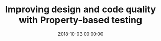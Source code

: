 ---
title: 'Improving design and code quality with Property-based testing'
description: >
 A suite of traditional unit tests will only be as strong as the possible arguments or parameters tested against your code. Quoting Romeu Moura: If you take a String as an argument, then the works of Shakespeare in Japanese & Korean are ONE valid input. Obviously, this can be achieved with parameterized testing. However, this makes the unit tests so big that it is harder to understand which behaviour it is validating. We want our unit tests to also serve as living documentation so they should be comprehensible and to the point.
 <br />
 <br />
 Enter Property-Based Testing. In Property-Based Testing, we randomly generate data points within the boundary of a property to verify the property’s behaviour. This not only lets us test edge cases that could expose unwanted and unexpected errors in the code but also enables us to make small tests that are readable and clear. Making these tests will also force you to think harder about the problem at hand and improve your design and code quality.
 <br />
 <br />
 In this technical session, Kenny & João demonstrates and explains what property-based testing is, and how to implement it in C# with FsCheck and Java with JUnit-Quickcheck. If you are interested in improving your unit testing, so you don’t have to worry much about test data anymore, but more about the problem your code is solving, this talk is for you!
conference: 'Techorama NL'
type: 'talk'
location: 'Edé, The Netherlands'
website: 'https://techorama.nl/'
slides: 'https://speakerdeck.com/player/4a513269d92f462f9e11ade74992c403'
date: 2018-10-03 00:00:00
featured_image: 'images/speaking/2018-10-03-techorama-nl-improving-design-and-code-quality-with-property-based-testing.webp'
---